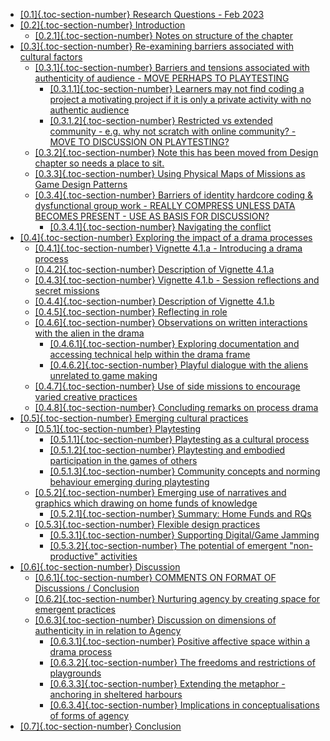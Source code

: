 -   [[0.1]{.toc-section-number} Research Questions - Feb
    2023](#research-questions---feb-2023)
-   [[0.2]{.toc-section-number} Introduction](#introduction)
    -   [[0.2.1]{.toc-section-number} Notes on structure of the
        chapter](#notes-on-structure-of-the-chapter)
-   [[0.3]{.toc-section-number} Re-examining barriers associated with
    cultural
    factors](#re-examining-barriers-associated-with-cultural-factors)
    -   [[0.3.1]{.toc-section-number} Barriers and tensions associated
        with authenticity of audience - MOVE PERHAPS TO
        PLAYTESTING](#barriers-and-tensions-associated-with-authenticity-of-audience---move-perhaps-to-playtesting)
        -   [[0.3.1.1]{.toc-section-number} Learners may not find coding
            a project a motivating project if it is only a private
            activity with no authentic
            audience](#learners-may-not-find-coding-a-project-a-motivating-project-if-it-is-only-a-private-activity-with-no-authentic-audience)
        -   [[0.3.1.2]{.toc-section-number} Restricted vs extended
            community - e.g. why not scratch with online community? -
            MOVE TO DISCUSSION ON
            PLAYTESTING?](#restricted-vs-extended-community---e.g.-why-not-scratch-with-online-community---move-to-discussion-on-playtesting)
    -   [[0.3.2]{.toc-section-number} Note this has been moved from
        Design chapter so needs a place to
        sit.](#note-this-has-been-moved-from-design-chapter-so-needs-a-place-to-sit.)
    -   [[0.3.3]{.toc-section-number} Using Physical Maps of Missions as
        Game Design
        Patterns](#using-physical-maps-of-missions-as-game-design-patterns)
    -   [[0.3.4]{.toc-section-number} Barriers of identity hardcore
        coding & dysfunctional group work - REALLY COMPRESS UNLESS DATA
        BECOMES PRESENT - USE AS BASIS FOR
        DISCUSSION?](#barriers-of-identity-hardcore-coding-dysfunctional-group-work---really-compress-unless-data-becomes-present---use-as-basis-for-discussion)
        -   [[0.3.4.1]{.toc-section-number} Navigating the
            conflict](#navigating-the-conflict)
-   [[0.4]{.toc-section-number} Exploring the impact of a drama
    processes](#exploring-the-impact-of-a-drama-processes)
    -   [[0.4.1]{.toc-section-number} Vignette 4.1.a - Introducing a
        drama process](#vignette-4.1.a---introducing-a-drama-process)
    -   [[0.4.2]{.toc-section-number} Description of Vignette
        4.1.a](#description-of-vignette-4.1.a)
    -   [[0.4.3]{.toc-section-number} Vignette 4.1.b - Session
        reflections and secret
        missions](#vignette-4.1.b---session-reflections-and-secret-missions)
    -   [[0.4.4]{.toc-section-number} Description of Vignette
        4.1.b](#description-of-vignette-4.1.b)
    -   [[0.4.5]{.toc-section-number} Reflecting in
        role](#reflecting-in-role)
    -   [[0.4.6]{.toc-section-number} Observations on written
        interactions with the alien in the
        drama](#observations-on-written-interactions-with-the-alien-in-the-drama)
        -   [[0.4.6.1]{.toc-section-number} Exploring documentation and
            accessing technical help within the drama
            frame](#exploring-documentation-and-accessing-technical-help-within-the-drama-frame)
        -   [[0.4.6.2]{.toc-section-number} Playful dialogue with the
            aliens unrelated to game
            making](#playful-dialogue-with-the-aliens-unrelated-to-game-making)
    -   [[0.4.7]{.toc-section-number} Use of side missions to encourage
        varied creative
        practices](#use-of-side-missions-to-encourage-varied-creative-practices)
    -   [[0.4.8]{.toc-section-number} Concluding remarks on process
        drama](#concluding-remarks-on-process-drama)
-   [[0.5]{.toc-section-number} Emerging cultural
    practices](#emerging-cultural-practices)
    -   [[0.5.1]{.toc-section-number} Playtesting](#playtesting)
        -   [[0.5.1.1]{.toc-section-number} Playtesting as a cultural
            process](#playtesting-as-a-cultural-process)
        -   [[0.5.1.2]{.toc-section-number} Playtesting and embodied
            participation in the games of
            others](#playtesting-and-embodied-participation-in-the-games-of-others)
        -   [[0.5.1.3]{.toc-section-number} Community concepts and
            norming behaviour emerging during
            playtesting](#community-concepts-and-norming-behaviour-emerging-during-playtesting)
    -   [[0.5.2]{.toc-section-number} Emerging use of narratives and
        graphics which drawing on home funds of
        knowledge](#emerging-use-of-narratives-and-graphics-which-drawing-on-home-funds-of-knowledge)
        -   [[0.5.2.1]{.toc-section-number} Summary: Home Funds and
            RQs](#summary-home-funds-and-rqs)
    -   [[0.5.3]{.toc-section-number} Flexible design
        practices](#flexible-design-practices)
        -   [[0.5.3.1]{.toc-section-number} Supporting Digital/Game
            Jamming](#supporting-digitalgame-jamming)
        -   [[0.5.3.2]{.toc-section-number} The potential of emergent
            "non-productive"
            activities](#the-potential-of-emergent-non-productive-activities)
-   [[0.6]{.toc-section-number} Discussion](#discussion)
    -   [[0.6.1]{.toc-section-number} COMMENTS ON FORMAT OF Discussions
        / Conclusion](#comments-on-format-of-discussions-conclusion)
    -   [[0.6.2]{.toc-section-number} Nurturing agency by creating space
        for emergent
        practices](#nurturing-agency-by-creating-space-for-emergent-practices)
    -   [[0.6.3]{.toc-section-number} Discussion on dimensions of
        authenticity in in relation to
        Agency](#discussion-on-dimensions-of-authenticity-in-in-relation-to-agency)
        -   [[0.6.3.1]{.toc-section-number} Positive affective space
            within a drama
            process](#positive-affective-space-within-a-drama-process)
        -   [[0.6.3.2]{.toc-section-number} The freedoms and
            restrictions of
            playgrounds](#the-freedoms-and-restrictions-of-playgrounds)
        -   [[0.6.3.3]{.toc-section-number} Extending the metaphor -
            anchoring in sheltered
            harbours](#extending-the-metaphor---anchoring-in-sheltered-harbours)
        -   [[0.6.3.4]{.toc-section-number} Implications in
            conceptualisations of forms of
            agency](#implications-in-conceptualisations-of-forms-of-agency)
-   [[0.7]{.toc-section-number} Conclusion](#conclusion)
